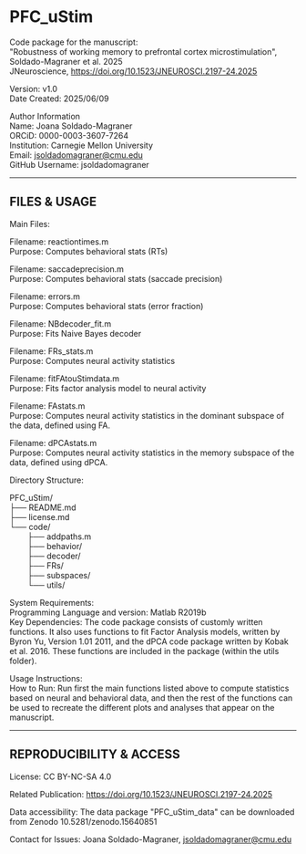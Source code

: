 # PFC_uStim

Code package for the manuscript:  
"Robustness of working memory to prefrontal cortex microstimulation", Soldado-Magraner et al. 2025  
JNeuroscience, https://doi.org/10.1523/JNEUROSCI.2197-24.2025

Version: v1.0  
Date Created: 2025/06/09

Author Information  
Name: Joana Soldado-Magraner  
ORCiD: 0000-0003-3607-7264  
Institution: Carnegie Mellon University  
Email: jsoldadomagraner@cmu.edu  
GitHub Username: jsoldadomagraner

---------------------
FILES & USAGE
---------------------

Main Files:  

   Filename: reactiontimes.m       
   Purpose:  Computes behavioral stats (RTs)      
        
   Filename: saccadeprecision.m       
   Purpose:  Computes behavioral stats (saccade precision)    
      
   Filename: errors.m       
   Purpose:  Computes behavioral stats (error fraction)    
      
   Filename: NBdecoder_fit.m      
   Purpose:  Fits Naive Bayes decoder
      
   Filename: FRs_stats.m      
   Purpose:  Computes neural activity statistics
      
   Filename: fitFAtouStimdata.m      
   Purpose:  Fits factor analysis model to neural activity
      
   Filename: FAstats.m      
   Purpose:  Computes neural activity statistics in the dominant subspace of the data, defined using FA.
      
   Filename: dPCAstats.m       
   Purpose:  Computes neural activity statistics in the memory subspace of the data, defined using dPCA.


Directory Structure:

PFC_uStim/  
├── README.md  
├── license.md  
└── code/  
&nbsp; &nbsp; &nbsp; &nbsp; ├── addpaths.m  
&nbsp; &nbsp; &nbsp; &nbsp; ├── behavior/  
&nbsp; &nbsp; &nbsp; &nbsp; ├── decoder/  
&nbsp; &nbsp; &nbsp; &nbsp; ├── FRs/  
&nbsp; &nbsp; &nbsp; &nbsp; ├── subspaces/  
&nbsp; &nbsp; &nbsp; &nbsp; └── utils/  


System Requirements:  
   Programming Language and version: Matlab R2019b  
   Key Dependencies: The code package consists of customly written functions. It also uses functions to fit Factor Analysis models, written by Byron Yu, Version 1.01 2011, and the dPCA code package written by Kobak et al. 2016. These functions are included in the package (within the utils folder).
   

Usage Instructions:  
   How to Run: Run first the main functions listed above to compute statistics based on neural and behavioral data, and then the rest of the functions can be used to recreate the different plots and analyses that appear on the manuscript.


--------------------------
REPRODUCIBILITY & ACCESS
--------------------------

License: CC BY-NC-SA 4.0  

Related Publication: https://doi.org/10.1523/JNEUROSCI.2197-24.2025  

Data accessibility: The data package "PFC_uStim_data" can be downloaded from Zenodo 10.5281/zenodo.15640851  

Contact for Issues: Joana Soldado-Magraner, jsoldadomagraner@cmu.edu

